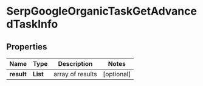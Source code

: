 # SerpGoogleOrganicTaskGetAdvancedTaskInfo


## Properties

| Name | Type | Description | Notes |
|------------ | ------------- | ------------- | -------------|
**result** | **List<SerpGoogleOrganicTaskGetAdvancedResultInfo>** | array of results |[optional]|